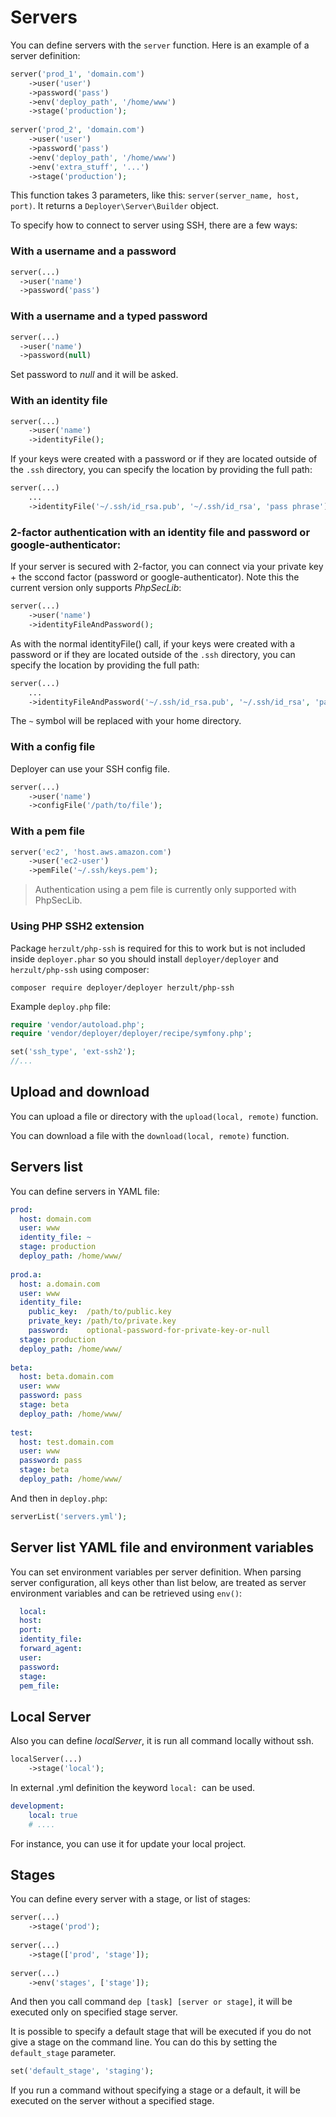 # Servers

You can define servers with the `server` function. Here is an example of a server definition:

~~~ php
server('prod_1', 'domain.com')
    ->user('user')
    ->password('pass')
    ->env('deploy_path', '/home/www')
    ->stage('production');
    
server('prod_2', 'domain.com')
    ->user('user')
    ->password('pass')
    ->env('deploy_path', '/home/www')
    ->env('extra_stuff', '...')
    ->stage('production');
~~~

This function takes 3 parameters, like this: `server(server_name, host, port)`. It returns a `Deployer\Server\Builder` object.

To specify how to connect to server using SSH, there are a few ways:

### With a username and a password

~~~ php
server(...)
  ->user('name')
  ->password('pass')
~~~

### With a username and a typed password

~~~ php
server(...)
  ->user('name')
  ->password(null)
~~~

Set password to *null* and it will be asked.

### With an identity file

~~~ php
server(...)
    ->user('name')
    ->identityFile();
~~~

If your keys were created with a password or if they are located outside of the `.ssh` directory, you can specify the location by providing the full path:

~~~ php
server(...)
    ...
    ->identityFile('~/.ssh/id_rsa.pub', '~/.ssh/id_rsa', 'pass phrase');
~~~

### 2-factor authentication with an identity file and password or google-authenticator:

If your server is secured with 2-factor, you can connect via your private key + the sccond factor (password or google-authenticator).  Note this the current version only supports *PhpSecLib*:

~~~ php
server(...)
    ->user('name')
    ->identityFileAndPassword();
~~~

As with the normal identityFile() call, if your keys were created with a password or if they are located outside of the `.ssh` directory, you can specify the location by providing the full path:

~~~ php
server(...)
    ...
    ->identityFileAndPassword('~/.ssh/id_rsa.pub', '~/.ssh/id_rsa', 'pass phrase', 'password');
~~~

The `~` symbol  will be replaced with your home directory. 

### With a config file

Deployer can use your SSH config file.

~~~ php
server(...)
    ->user('name')
    ->configFile('/path/to/file');
~~~

### With a pem file

~~~ php
server('ec2', 'host.aws.amazon.com')
    ->user('ec2-user')
    ->pemFile('~/.ssh/keys.pem');
~~~

> Authentication using a pem file is currently only supported with PhpSecLib.

### Using PHP SSH2 extension

Package `herzult/php-ssh` is required for this to work but is not included inside `deployer.phar` so you should install `deployer/deployer` and `herzult/php-ssh` using composer:

```
composer require deployer/deployer herzult/php-ssh
```
Example `deploy.php` file:

```php
require 'vendor/autoload.php';
require 'vendor/deployer/deployer/recipe/symfony.php';

set('ssh_type', 'ext-ssh2');
//...
```
## Upload and download

You can upload a file or directory with the `upload(local, remote)` function.

You can download a file with the `download(local, remote)` function.

## Servers list

You can define servers in YAML file:

~~~ yml
prod:
  host: domain.com
  user: www
  identity_file: ~
  stage: production
  deploy_path: /home/www/
  
prod.a:
  host: a.domain.com
  user: www
  identity_file:
    public_key:  /path/to/public.key
    private_key: /path/to/private.key
    password:    optional-password-for-private-key-or-null
  stage: production
  deploy_path: /home/www/  
  
beta:
  host: beta.domain.com
  user: www
  password: pass
  stage: beta
  deploy_path: /home/www/
  
test:
  host: test.domain.com
  user: www
  password: pass
  stage: beta
  deploy_path: /home/www/  
~~~

And then in `deploy.php`:

~~~ php
serverList('servers.yml');
~~~

## Server list YAML file and environment variables

You can set environment variables per server definition. When parsing server configuration, all keys other than list below, are treated as server environment variables and can be retrieved using `env()`:

~~~ yml
  local:
  host: 
  port:
  identity_file: 
  forward_agent:
  user:
  password:
  stage:
  pem_file:
~~~

## Local Server

Also you can define *localServer*, it is run all command locally without ssh.

~~~ php
localServer(...)
    ->stage('local');
~~~

In external .yml definition the keyword `local: `can be used.

~~~ yml
development:
    local: true
    # ....
~~~

For instance, you can use it for update your local project.

## Stages

You can define every server with a stage, or list of stages:

~~~ php
server(...)
    ->stage('prod');
    
server(...)
    ->stage(['prod', 'stage']);    
    
server(...)
    ->env('stages', ['stage']);    
~~~

And then you call command `dep [task] [server or stage]`, it will be executed only on specified stage server.

It is possible to specify a default stage that will be executed if you do not give a stage on the command line. You can do this by setting the `default_stage` parameter.

~~~ php 
set('default_stage', 'staging'); 
~~~

If you run a command without specifying a stage or a default, it will be executed on the server without a specified stage.
